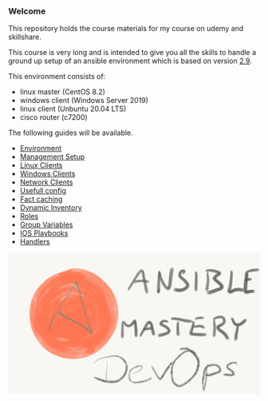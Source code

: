 ### Welcome

This repository holds the course materials for my course on udemy and skillshare.

This course is very long and is intended to give you all the skills to handle a ground up setup of an ansible environment which is based on version [2.9](https://docs.ansible.com/ansible/2.9/index.html).

This environment consists of:
- linux master (CentOS 8.2)
- windows client (Windows Server 2019)
- linux client (Unbuntu 20.04 LTS)
- cisco router (c7200)

The following guides will be available.
- [Environment](/guides/env.md)
- [Management Setup](/guides/amas.md)
- [Linux Clients](/guides/lin.md)
- [Windows Clients](/guides/win.md)
- [Network Clients](/guides/net.md)
- [Usefull config](/guides/usefull.md)
- [Fact caching](/guides/fact_cache.md)
- [Dynamic Inventory](/guides/dyn.md)
- [Roles](/guides/roles.md)
- [Group Variables](/guides/groupvars.md)
- [IOS Playbooks](/guides/iosex.md)
- [Handlers](/guides/handlers.md)

![intro](/pics/Intro.png)
